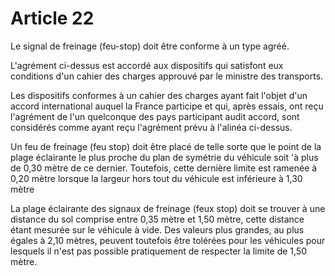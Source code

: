 # Article 22

Le signal de freinage (feu-stop) doit être conforme à un type agréé.

L'agrément ci-dessus est accordé aux dispositifs qui satisfont eux conditions d'un cahier des charges approuvé par le ministre des transports.

Les dispositifs conformes à un cahier des charges ayant fait l'objet d'un accord international auquel la France participe et qui, après essais, ont reçu l'agrément de l'un quelconque des pays participant audit accord, sont considérés comme ayant reçu l'agré­ment prévu à l'alinéa ci-dessus.

Un feu de freinage (feu stop) doit être placé de telle sorte que le point de la plage éclairante le plus proche du plan de symétrie du véhicule soit 'à plus de 0,30 mètre de ce dernier. Toutefois, cette dernière limite est ramenée à 0,20 mètre lorsque la largeur hors tout du véhicule est inférieure à 1,30 mètre

La plage éclairante des signaux de freinage (feux stop) doit se trouver à une distance du sol comprise entre 0,35 mètre et 1,50 mètre, cette distance étant mesurée sur le véhicule à vide. Des valeurs plus grandes, au plus égales à 2,10 mètres, peuvent toute­fois être tolérées pour les véhicules pour lesquels il n'est pas possible pratiquement de respecter la limite de 1,50 mètre.
